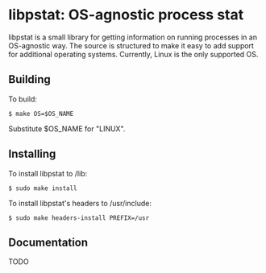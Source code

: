 libpstat: OS-agnostic process stat
==================================

libpstat is a small library for getting information on running processes in an OS-agnostic way.  The source is structured to make it easy to add support for additional operating systems.  Currently, Linux is the only supported OS.

Building
--------
To build:

    $ make OS=$OS_NAME
  
Substitute $OS_NAME for "LINUX".

Installing
----------

To install libpstat to /lib:

    $ sudo make install
  
To install libpstat's headers to /usr/include:

    $ sudo make headers-install PREFIX=/usr

Documentation
-------------

TODO
